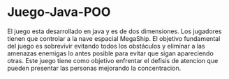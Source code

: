# Juego-Java-POO
El juego esta desarrollado en java y es de dos dimensiones. Los jugadores tienen que controlar a la nave espacial MegaShip. El objetivo fundamental del juego es sobrevivir evitando todos los obstáculos y eliminar a las amenazas enemigas lo antes posible para evitar que sigan apareciendo otras. 
Este juego tiene como objetivo enfrentar el defisis de atencion que pueden presentar las personas mejorando la concentracion.
